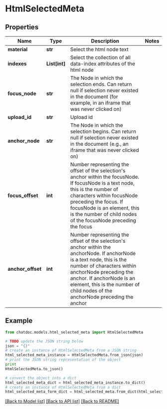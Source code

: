# HtmlSelectedMeta


## Properties
Name | Type | Description | Notes
------------ | ------------- | ------------- | -------------
**material** | **str** | Select the html node text | 
**indexes** | **List[int]** | Select the collection of all data-index attributes of the html node | 
**focus_node** | **str** | The Node in which the selection ends. Can return null if selection never existed in the document (for example, in an iframe that was never clicked on) | 
**upload_id** | **str** | Upload id | 
**anchor_node** | **str** | The Node in which the selection begins. Can return null if selection never existed in the document (e.g., an iframe that was never clicked on) | 
**focus_offset** | **int** | Number representing the offset of the selection&#39;s anchor within the focusNode. If focusNode is a text node, this is the number of characters within focusNode preceding the focus. If focusNode is an element, this is the number of child nodes of the focusNode preceding the focus | 
**anchor_offset** | **int** | Number representing the offset of the selection&#39;s anchor within the anchorNode. If anchorNode is a text node, this is the number of characters within anchorNode preceding the anchor. If anchorNode is an element, this is the number of child nodes of the anchorNode preceding the anchor | 

## Example

```python
from chatdoc.models.html_selected_meta import HtmlSelectedMeta

# TODO update the JSON string below
json = "{}"
# create an instance of HtmlSelectedMeta from a JSON string
html_selected_meta_instance = HtmlSelectedMeta.from_json(json)
# print the JSON string representation of the object
print
HtmlSelectedMeta.to_json()

# convert the object into a dict
html_selected_meta_dict = html_selected_meta_instance.to_dict()
# create an instance of HtmlSelectedMeta from a dict
html_selected_meta_form_dict = html_selected_meta.from_dict(html_selected_meta_dict)
```
[[Back to Model list]](../README.md#documentation-for-models) [[Back to API list]](../README.md#documentation-for-api-endpoints) [[Back to README]](../README.md)


